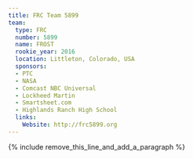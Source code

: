 ```yaml
---
title: FRC Team 5899
team:
  type: FRC
  number: 5899
  name: FROST
  rookie_year: 2016
  location: Littleton, Colorado, USA
  sponsors:
  - PTC
  - NASA
  - Comcast NBC Universal
  - Lockheed Martin
  - Smartsheet.com
  - Highlands Ranch High School
  links:
    Website: http://frc5899.org
---
```


{% include remove_this_line_and_add_a_paragraph %}